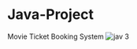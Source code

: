 # Java-Project
Movie Ticket Booking System
![jav 3](https://user-images.githubusercontent.com/118505212/236127021-67d06569-e11b-4538-a9c0-3c22956f511b.png)
